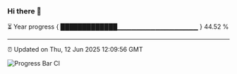 ### Hi there 👋

⏳ Year progress { █████████████▁▁▁▁▁▁▁▁▁▁▁▁▁▁▁▁▁ } 44.52 %

---

⏰ Updated on Thu, 12 Jun 2025 12:09:56 GMT

![Progress Bar CI](https://github.com/liununu/liununu/workflows/Progress%20Bar%20CI/badge.svg)
